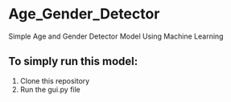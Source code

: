 # Age_Gender_Detector
Simple Age and Gender Detector Model Using Machine Learning

## To simply run this model:
1. Clone this repository
2. Run the gui.py file
